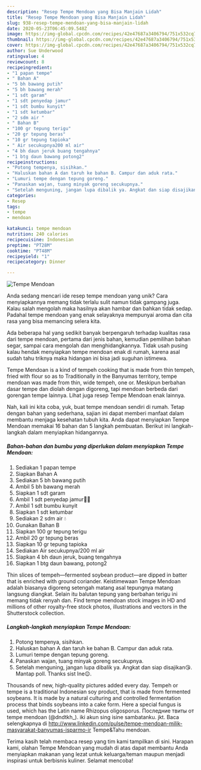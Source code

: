 ```yaml
---
description: "Resep Tempe Mendoan yang Bisa Manjain Lidah"
title: "Resep Tempe Mendoan yang Bisa Manjain Lidah"
slug: 938-resep-tempe-mendoan-yang-bisa-manjain-lidah
date: 2020-05-23T06:45:09.548Z
image: https://img-global.cpcdn.com/recipes/42e47687a3406794/751x532cq70/tempe-mendoan-foto-resep-utama.jpg
thumbnail: https://img-global.cpcdn.com/recipes/42e47687a3406794/751x532cq70/tempe-mendoan-foto-resep-utama.jpg
cover: https://img-global.cpcdn.com/recipes/42e47687a3406794/751x532cq70/tempe-mendoan-foto-resep-utama.jpg
author: Sue Underwood
ratingvalue: 4
reviewcount: 8
recipeingredient:
- "1 papan tempe"
- " Bahan A"
- "5 bh bawang putih"
- "5 bh bawang merah"
- "1 sdt garam"
- "1 sdt penyedap jamur"
- "1 sdt bumbu kunyit"
- "1 sdt ketumbar"
- "2 sdm air "
- " Bahan B"
- "100 gr tepung terigu"
- "20 gr tepung beras"
- "10 gr tepung tapioka"
- " Air secukupnya200 ml air"
- "4 bh daun jeruk buang tengahnya"
- "1 btg daun bawang potong2"
recipeinstructions:
- "Potong tempenya, sisihkan."
- "Haluskan bahan A dan taruh ke bahan B. Campur dan aduk rata."
- "Lumuri tempe dengan tepung goreng."
- "Panaskan wajan, tuang minyak goreng secukupnya."
- "Setelah menguning, jangan lupa dibalik ya. Angkat dan siap disajikan😘. Mantap poll. Thanks sist Ine😉."
categories:
- Resep
tags:
- tempe
- mendoan

katakunci: tempe mendoan 
nutrition: 240 calories
recipecuisine: Indonesian
preptime: "PT28M"
cooktime: "PT48M"
recipeyield: "1"
recipecategory: Dinner

---
```



![Tempe Mendoan](https://img-global.cpcdn.com/recipes/42e47687a3406794/751x532cq70/tempe-mendoan-foto-resep-utama.jpg)

Anda sedang mencari ide resep tempe mendoan yang unik? Cara menyiapkannya memang tidak terlalu sulit namun tidak gampang juga. Kalau salah mengolah maka hasilnya akan hambar dan bahkan tidak sedap. Padahal tempe mendoan yang enak selayaknya mempunyai aroma dan cita rasa yang bisa memancing selera kita.

Ada beberapa hal yang sedikit banyak berpengaruh terhadap kualitas rasa dari tempe mendoan, pertama dari jenis bahan, kemudian pemilihan bahan segar, sampai cara mengolah dan menghidangkannya. Tidak usah pusing kalau hendak menyiapkan tempe mendoan enak di rumah, karena asal sudah tahu triknya maka hidangan ini bisa jadi suguhan istimewa.

Tempe Mendoan is a kind of tempeh cooking that is made from thin tempeh, fried with flour so as to Traditionally in the Banyumas territory, tempe mendoan was made from thin, wide tempeh, one or. Meskipun berbahan dasar tempe dan diolah dengan digoreng, tapi mendoan berbeda dari gorengan tempe lainnya. Lihat juga resep Tempe Mendoan enak lainnya.


Nah, kali ini kita coba, yuk, buat tempe mendoan sendiri di rumah. Tetap dengan bahan yang sederhana, sajian ini dapat memberi manfaat dalam membantu menjaga kesehatan tubuh kita. Anda dapat menyiapkan Tempe Mendoan memakai 16 bahan dan 5 langkah pembuatan. Berikut ini langkah-langkah dalam menyiapkan hidangannya.

<!--inarticleads1-->

##### Bahan-bahan dan bumbu yang diperlukan dalam menyiapkan Tempe Mendoan:

1. Sediakan 1 papan tempe
1. Siapkan  Bahan A
1. Sediakan 5 bh bawang putih
1. Ambil 5 bh bawang merah
1. Siapkan 1 sdt garam
1. Ambil 1 sdt penyedap jamur🍄🍄
1. Ambil 1 sdt bumbu kunyit
1. Siapkan 1 sdt ketumbar
1. Sediakan 2 sdm air 💧
1. Gunakan  Bahan B
1. Siapkan 100 gr tepung terigu
1. Ambil 20 gr tepung beras
1. Siapkan 10 gr tepung tapioka
1. Sediakan  Air secukupnya/200 ml air
1. Siapkan 4 bh daun jeruk, buang tengahnya
1. Siapkan 1 btg daun bawang, potong2


Thin slices of tempeh—fermented soybean product—are dipped in batter that is enriched with ground coriander. Keistimewaan Tempe Mendoan adalah biasanya digoreng setengah matang asal tepungnya matang langsung diangkat. Selain itu balutan tepung yang berbahan terigu ini memang tidak renyah dan. Find tempe mendoan stock images in HD and millions of other royalty-free stock photos, illustrations and vectors in the Shutterstock collection. 

<!--inarticleads2-->

##### Langkah-langkah menyiapkan Tempe Mendoan:

1. Potong tempenya, sisihkan.
1. Haluskan bahan A dan taruh ke bahan B. Campur dan aduk rata.
1. Lumuri tempe dengan tepung goreng.
1. Panaskan wajan, tuang minyak goreng secukupnya.
1. Setelah menguning, jangan lupa dibalik ya. Angkat dan siap disajikan😘. Mantap poll. Thanks sist Ine😉.


Thousands of new, high-quality pictures added every day. Tempeh or tempe is a traditional Indonesian soy product, that is made from fermented soybeans. It is made by a natural culturing and controlled fermentation process that binds soybeans into a cake form. Here a special fungus is used, which has the Latin name Rhizopus oligosporus. Последние твиты от tempe mendoan (@dndtkh_). iki akun sing isine sambatanku. jkt. Baca selengkapnya di http://www.linkedin.com/pulse/tempe-mendoan-milik-masyarakat-banyumas-isparmo-ir Tempe&amp;Tahu mendoan. 

Terima kasih telah membaca resep yang tim kami tampilkan di sini. Harapan kami, olahan Tempe Mendoan yang mudah di atas dapat membantu Anda menyiapkan makanan yang lezat untuk keluarga/teman maupun menjadi inspirasi untuk berbisnis kuliner. Selamat mencoba!
